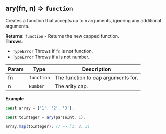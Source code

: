 <a name="ary"></a>

## ary(fn, n) ⇒ <code>function</code>
Creates a function that accepts up to `n` arguments, ignoring any additional arguments.

**Returns**: <code>function</code> - Returns the new capped function.  
**Throws**:

- <code>TypeError</code> Throws if `fn` is not function.
- <code>TypeError</code> Throws if `n` is not number.


| Param | Type | Description |
| --- | --- | --- |
| fn | <code>function</code> | The function to cap arguments for. |
| n | <code>Number</code> | The arity cap. |

**Example**
```js
const array = ['1', '2', '3'];

const toInteger = ary(parseInt, 1);

array.map(toInteger); // => [1, 2, 3]
```
